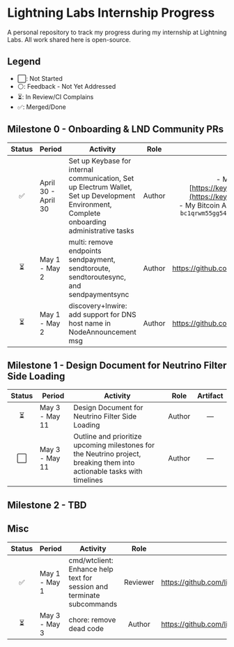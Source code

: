 # Lightning Labs Internship Progress
A personal repository to track my progress during my internship at Lightning Labs. All work shared here is open-source.

## Legend

- ⬜: Not Started
- ⚪: Feedback - Not Yet Addressed
- ⏳: In Review/CI Complains
- ✅: Merged/Done

## Milestone 0 - Onboarding & LND Community PRs

| Status | Period | Activity | Role | Artifact |
|--------|--------|----------|------|-----|
| <div align="center">✅</div>            | April 30 - April 30 | Set up Keybase for internal communication, Set up Electrum Wallet, Set up Development Environment, Complete onboarding administrative tasks | <div align="center">Author</div> | <div align="center">- My Keybase Address: [https://keybase.io/mohamed_awnallah](https://keybase.io/mohamed_awnallah) <br> - My Bitcoin Address through GitHub Medium: `bc1qrwm55gg54ytcuh5qhgz0u2dx4mp925uqdsn975`</div> |
| <div align="center">⏳</div> | May 1 - May 2 | multi: remove endpoints sendpayment, sendtoroute, sendtoroutesync, and sendpaymentsync | <div align="center">Author</div> | <div align="center">https://github.com/lightningnetwork/lnd/pull/8348</div> |
| <div align="center">⏳</div> | May 1 - May 2 | discovery+lnwire: add support for DNS host name in NodeAnnouncement msg | <div align="center">Author</div> | <div align="center">https://github.com/lightningnetwork/lnd/pull/9455</div> |

## Milestone 1 - Design Document for Neutrino Filter Side Loading

| Status | Period | Activity | Role | Artifact |
|--------|--------|----------|------|-----|
| <div align="center">⏳</div> | May 3 - May 11 |  Design Document for Neutrino Filter Side Loading | <div align="center">Author</div> | <div align="center">—</div> |
| <div align="center">⬜</div> | May 3 - May 11 |  Outline and prioritize upcoming milestones for the Neutrino project, breaking them into actionable tasks with timelines  | <div align="center">Author</div> | <div align="center">—</div> |

## Milestone 2 - TBD

## Misc

| Status | Period | Activity | Role | Artifact |
|--------|--------|----------|------|-----|
| <div align="center">✅</div> | May 1 - May 1 |  cmd/wtclient: Enhance help text for session and terminate subcommands | <div align="center">Reviewer</div> | <div align="center">https://github.com/lightningnetwork/lnd/pull/9765</div> |
| <div align="center">⏳</div> | May 3 - May 3 | chore: remove dead code | <div align="center">Author</div> | <div align="center">https://github.com/lightningnetwork/lnd/pull/9780</div> |
